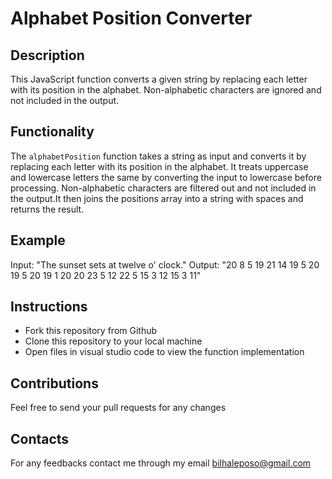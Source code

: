 # Alphabet Position Converter
## Description
This JavaScript function converts a given string by replacing each letter with its position in the alphabet. Non-alphabetic characters are ignored and not included in the output.
## Functionality
The `alphabetPosition` function takes a string as input and converts it by replacing each letter with its position in the alphabet. It treats uppercase and lowercase letters the same by converting the input to lowercase before processing. Non-alphabetic characters are filtered out and not included in the output.It then joins the positions array into a string with spaces and returns the result.
## Example
Input: "The sunset sets at twelve o' clock."
Output: "20 8 5 19 21 14 19 5 20 19 5 20 19 1 20 20 23 5 12 22 5 15 3 12 15 3 11"
## Instructions
* Fork this repository from Github
* Clone this repository to your local machine
* Open files in visual studio code to view the function implementation
## Contributions
Feel free to send your pull requests for any changes
## Contacts
For any feedbacks contact me through my email bilhaleposo@gmail.com
